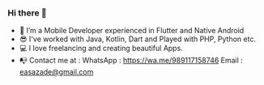 ### Hi there 👋


- 📱 I’m a Mobile Developer experienced in Flutter and Native Android
- 😎 I've worked with Java, Kotlin, Dart and Played with PHP, Python etc.
- 💻 I love freelancing and creating beautiful Apps.
- 📭 Contact me at : 
      WhatsApp : https://wa.me/989117158746 
      Email    : easazade@gmail.com
      
